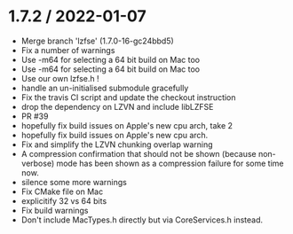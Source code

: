 1.7.2 / 2022-01-07
==================

  * Merge branch 'lzfse' (1.7.0-16-gc24bbd5)
  * Fix a number of warnings
  * Use -m64 for selecting a 64 bit build on Mac too
  * Use -m64 for selecting a 64 bit build on Mac too
  * Use our own lzfse.h !
  * handle an un-initialised submodule gracefully
  * Fix the travis CI script and update the checkout instruction
  * drop the dependency on LZVN and include libLZFSE
  * PR #39
  * hopefully fix build issues on Apple's new cpu arch, take 2
  * hopefully fix build issues on Apple's new cpu arch.
  * Fix and simplify the LZVN chunking overlap warning
  * A compression confirmation that should not be shown (because non-verbose) mode has been shown as a compression failure for some time now.
  * silence some more warnings
  * Fix CMake file on Mac
  * explicitify 32 vs 64 bits
  * Fix build warnings
  * Don't include MacTypes.h directly but via CoreServices.h instead.
